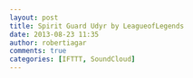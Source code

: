 ```yaml
---
layout: post
title: Spirit Guard Udyr by LeagueofLegends
date: 2013-08-23 11:35
author: robertiagar
comments: true
categories: [IFTTT, SoundCloud]
---
```

<div><br /><br /><br /></div>
